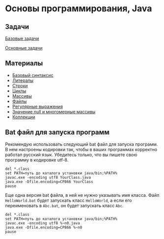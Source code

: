 # Основы программирования, Java

## Задачи
[Базовые задачи](tasks-basic.md)

[Основные задачи](tasks-normal.md)

## Материалы
* [Базовый синтаксис](basic-syntax.md)
* [Литералы](literals.md)
* [Строки](strings.md)
* [Циклы](loops.md)
* [Массивы](arrays.md)
* [Файлы](files.md)
* [Регулярные выражения](regexps.md)
* [Значение null и многомерные массивы](null-and-multidimensional-arrays.md)
* [Коллекции](collections.md)

## Bat файл для запуска программ
Рекомендую использовать следующий bat файл для запуска программ. В нем настроены кодировки так, чтобы в ваших программах
корректно работал русский язык. Убедитесь только, что вы пишете свою программу в кодировке utf-8.

    del *.class
    set PATH=путь до каталога установки java/bin;%PATH%
    javac.exe -encoding utf8 YourClass.java
    java.exe -Dfile.encoding=CP866 YourClass
    pause

Еще одна версия bat файла, в ней не нужно указывать имя класса. Файл `HelloWorld.bat` будет запускать класс `HelloWorld`,
а если его переименовать в `Abc.bat`, он будет запускать класс `Abc`.

    del *.class
    set PATH=путь до каталога установки java/bin;%PATH%
    javac.exe -encoding utf8 %~n0.java
    java.exe -Dfile.encoding=CP866 %~n0
    pause
